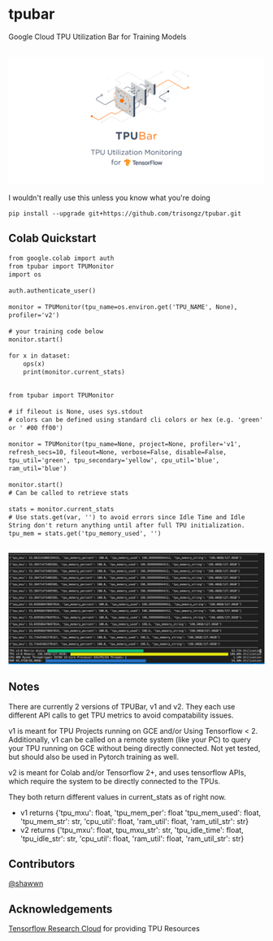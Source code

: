 # tpubar
 Google Cloud TPU Utilization Bar for Training Models
 
<p align="center">
    <br>
    <img src="docs/tpubar_img.png"/>
    <br>
<p>


I wouldn't really use this unless you know what you're doing

```shell
pip install --upgrade git+https://github.com/trisongz/tpubar.git
```

## Colab Quickstart

```python3
from google.colab import auth
from tpubar import TPUMonitor
import os

auth.authenticate_user()

monitor = TPUMonitor(tpu_name=os.environ.get('TPU_NAME', None), profiler='v2')

# your training code below
monitor.start()

for x in dataset:
    ops(x)
    print(monitor.current_stats)


```

```python3
from tpubar import TPUMonitor

# if fileout is None, uses sys.stdout
# colors can be defined using standard cli colors or hex (e.g. 'green' or ' #00 ff00')

monitor = TPUMonitor(tpu_name=None, project=None, profiler='v1', refresh_secs=10, fileout=None, verbose=False, disable=False, tpu_util='green', tpu_secondary='yellow', cpu_util='blue', ram_util='blue')

monitor.start()
# Can be called to retrieve stats

stats = monitor.current_stats
# Use stats.get(var, '') to avoid errors since Idle Time and Idle String don't return anything until after full TPU initialization.
tpu_mem = stats.get('tpu_memory_used', '')

```

<p align="center">
    <br>
    <img src="docs/tpumonitor.png"/>
    <br>
<p>

## Notes

There are currently 2 versions of TPUBar, v1 and v2. They each use different API calls to get TPU metrics to avoid compatability issues.

v1 is meant for TPU Projects running on GCE and/or Using Tensorflow < 2. Additionally, v1 can be called on a remote system (like your PC) to query your TPU running on GCE without being directly connected. Not yet tested, but should also be used in Pytorch training as well.

v2 is meant for Colab and/or Tensorflow 2+, and uses tensorflow APIs, which require the system to be directly connected to the TPUs.

They both return different values in current_stats as of right now.

- v1 returns {'tpu_mxu': float, 'tpu_mem_per': float 'tpu_mem_used': float, 'tpu_mem_str': str, 'cpu_util': float, 'ram_util': float, 'ram_util_str': str}
- v2 returns {'tpu_mxu': float, tpu_mxu_str': str, 'tpu_idle_time': float, 'tpu_idle_str': str, 'cpu_util': float, 'ram_util': float, 'ram_util_str': str}


## Contributors

[@shawwn](https://github.com/shawwn)

## Acknowledgements

[Tensorflow Research Cloud](https://www.tensorflow.org/tfrc) for providing TPU Resources